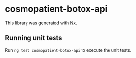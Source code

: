 # cosmopatient-botox-api

This library was generated with [Nx](https://nx.dev).

## Running unit tests

Run `ng test cosmopatient-botox-api` to execute the unit tests.
